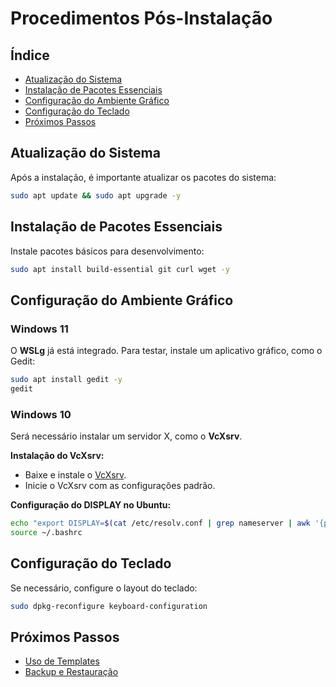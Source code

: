 # Procedimentos Pós-Instalação

 ## Índice

 - [Atualização do Sistema](#atualização-do-sistema)
 - [Instalação de Pacotes Essenciais](#instalação-de-pacotes-essenciais)
 - [Configuração do Ambiente Gráfico](#configuração-do-ambiente-gráfico)
 - [Configuração do Teclado](#configuração-do-teclado)
 - [Próximos Passos](#próximos-passos)

 ## Atualização do Sistema

 Após a instalação, é importante atualizar os pacotes do sistema:

 ```bash
 sudo apt update && sudo apt upgrade -y
 ```

 ## Instalação de Pacotes Essenciais

 Instale pacotes básicos para desenvolvimento:

 ```bash
 sudo apt install build-essential git curl wget -y
 ```

 ## Configuração do Ambiente Gráfico

### Windows 11

 O **WSLg** já está integrado. Para testar, instale um aplicativo gráfico, como o Gedit:

 ```bash
 sudo apt install gedit -y
 gedit
 ```

### Windows 10

 Será necessário instalar um servidor X, como o **VcXsrv**.

 **Instalação do VcXsrv:**

 - Baixe e instale o [VcXsrv](https://sourceforge.net/projects/vcxsrv/).
 - Inicie o VcXsrv com as configurações padrão.

 **Configuração do DISPLAY no Ubuntu:**

 ```bash
 echo "export DISPLAY=$(cat /etc/resolv.conf | grep nameserver | awk '{print $2}'):0" >> ~/.bashrc
 source ~/.bashrc
 ```

 ## Configuração do Teclado

 Se necessário, configure o layout do teclado:

 ```bash
 sudo dpkg-reconfigure keyboard-configuration
 ```

 ## Próximos Passos

 - [Uso de Templates](./uso-de-templates.md)
 - [Backup e Restauração](./backup-restauracao.md)
